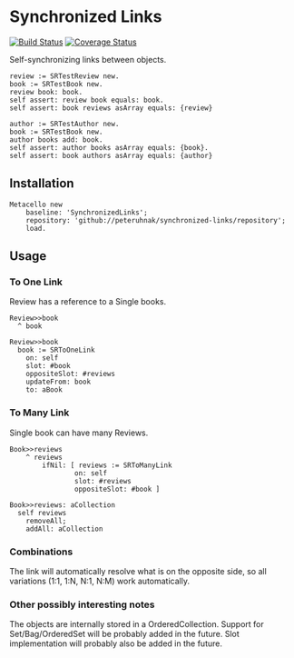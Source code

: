 # Synchronized Links
[![Build Status](https://travis-ci.org/peteruhnak/synchronized-links.svg?branch=master)](https://travis-ci.org/peteruhnak/synchronized-links) [![Coverage Status](https://coveralls.io/repos/github/peteruhnak/synchronized-links/badge.svg?branch=master)](https://coveralls.io/github/peteruhnak/synchronized-links?branch=master)

Self-synchronizing links between objects.

```smalltalk
review := SRTestReview new.
book := SRTestBook new.
review book: book.
self assert: review book equals: book.
self assert: book reviews asArray equals: {review}
```

```smalltalk
author := SRTestAuthor new.
book := SRTestBook new.
author books add: book.
self assert: author books asArray equals: {book}.
self assert: book authors asArray equals: {author}
```

## Installation

```
Metacello new
	baseline: 'SynchronizedLinks';
	repository: 'github://peteruhnak/synchronized-links/repository';
	load.
```

## Usage

### To One Link

Review has a reference to a Single books.

```smalltalk
Review>>book
  ^ book

Review>>book
  book := SRToOneLink
    on: self
    slot: #book
    oppositeSlot: #reviews
    updateFrom: book
    to: aBook
```

### To Many Link

Single book can have many Reviews.

```smalltalk
Book>>reviews
	^ reviews
		ifNil: [ reviews := SRToManyLink
				on: self
				slot: #reviews
				oppositeSlot: #book ]

Book>>reviews: aCollection
  self reviews
    removeAll;
    addAll: aCollection
```

### Combinations

The link will automatically resolve what is on the opposite side, so all variations (1:1, 1:N, N:1, N:M) work automatically.

### Other possibly interesting notes

The objects are internally stored in a OrderedCollection. Support for Set/Bag/OrderedSet will be probably added in the future.
Slot implementation will probably also be added in the future.
